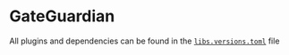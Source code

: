# GateGuardian

All plugins and dependencies can be found in the [`libs.versions.toml`](https://github.com/joeldotdias/GateGuardian_App/blob/feature-notices/gradle/libs.versions.toml) file